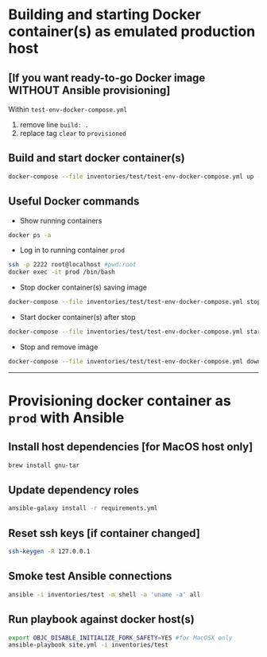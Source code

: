 Building and starting Docker container(s) as emulated production host
=====================================================================

[If you want ready-to-go Docker image WITHOUT Ansible provisioning]
-------------------------------------------------------------------
Within `test-env-docker-compose.yml` 
1. remove line `build: .`
1. replace tag `clear` to `provisioned`


Build and start docker container(s)
---------------------------------------------
```bash
docker-compose --file inventories/test/test-env-docker-compose.yml up --detach
```

Useful Docker commands
----------------------
- Show running containers
```bash
docker ps -a
```

- Log in to running container `prod`
```bash
ssh -p 2222 root@localhost #pwd:root
docker exec -it prod /bin/bash
```

- Stop docker container(s) saving image
```bash
docker-compose --file inventories/test/test-env-docker-compose.yml stop
```

- Start docker container(s) after stop 
```bash
docker-compose --file inventories/test/test-env-docker-compose.yml start
```

- Stop and remove image
```bash
docker-compose --file inventories/test/test-env-docker-compose.yml down
```

---

Provisioning docker container as `prod` with Ansible
====================================================

Install host dependencies [for MacOS host only]
-----------------------------------------------
```bash
brew install gnu-tar
```

Update dependency roles
-----------------------
```bash
ansible-galaxy install -r requirements.yml
```

Reset ssh keys [if container changed]
-------------------------------------
```bash
ssh-keygen -R 127.0.0.1
```

Smoke test Ansible connections
------------------------------
```bash
ansible -i inventories/test -m shell -a 'uname -a' all
```

Run playbook against docker host(s)
-----------------------------------
```bash
export OBJC_DISABLE_INITIALIZE_FORK_SAFETY=YES #for MacOSX only
ansible-playbook site.yml -i inventories/test
```
